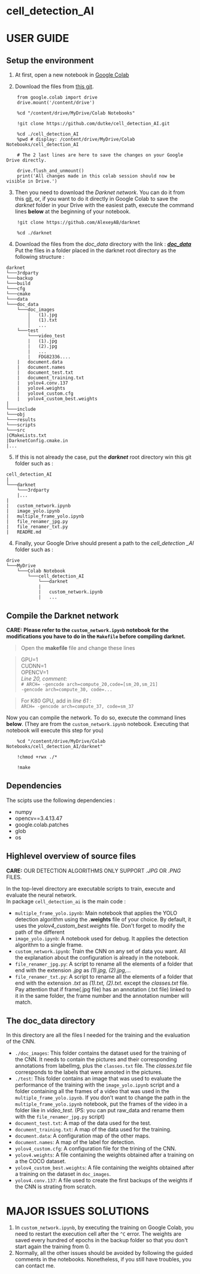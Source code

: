 # cell_detection_AI

# **USER GUIDE**
## Setup the environment
  
  
1. At first, open a new notebook in [Google Colab](https://colab.research.google.com/)

2. Download the files from [this git](https://github.com/dutke/cell_detection_AI.git).  
```
    from google.colab import drive
    drive.mount('/content/drive')

    %cd "/content/drive/MyDrive/Colab Notebooks"

    !git clone https://github.com/dutke/cell_detection_AI.git
    
    %cd ./cell_detection_AI
    %pwd # display: /content/drive/MyDrive/Colab Notebooks/cell_detection_AI
    
    # The 2 last lines are here to save the changes on your Google Drive directly.
    
    drive.flush_and_unmount()
    print('All changes made in this colab session should now be visible in Drive.')
```

3. Then you need to download the *Darknet network*. You can do it from this [git.](https://github.com/AlexeyAB/darknet) or,  if you want to do it directly in Google Colab to save the *darknet* folder in your Drive with the easiest path, execute the command lines **below** at the beginning of your notebook. 

```   
    !git clone https://github.com/AlexeyAB/darknet
    
    %cd ./darknet
```

4. Download the files from the *doc_data* directory with the link : [***doc_data***](https://drive.google.com/drive/folders/1CN0wtB8tAOkvwMoFn3bnV_cpa7my7MFb?usp=sharing) \
Put the files in a folder placed in the darknet root directory as the following structure :
```
darknet
└───3rdparty
└───backup  
└───build
└───cfg
└───cmake
└───data
└───doc_data
    └───doc_images
        │   (1).jpg
        │   (1).txt
        │   ...
    └───test
        └───video_test
        |   (1).jpg
        |   (2).jpg
        |   ...
        |   FDG82336....
    |   document.data
    |   document.names
    |   document_test.txt
    |   document_training.txt
    |   yolov4.conv.137
    |   yolov4.weights
    |   yolov4_custom.cfg
    |   yolov4_custom_best.weights
│   
└───include
└───obj
└───results
└───scripts
└───src
|CMakeLists.txt
|DarknetConfig.cmake.in
|...

```

5. If this is not already the case, put the ***darknet*** root directory win this git folder such as : 
```
cell_detection_AI
|
└───darknet
    └───3rdparty
    |...
|
|   custom_network.ipynb
|   image_yolo.ipynb
|   multiple_frame_yolo.ipynb
|   file_renamer_jpg.py
|   file_renamer_txt.py
|   README.md

```

4. Finally, your Google Drive should present a path to the *cell_detection _AI* folder such as :

```
drive
└───MyDrive
    └───Colab Notebook
        └───cell_detection_AI
            └───darknet
            |
            |   custom_network.ipynb
            |   ...

```

## Compile the Darknet network

**CARE: Please refer to the `custom_network.ipynb` notebook for the modifications you have to do in the `Makefile` before compiling darknet.**


> Open the **makefile** file and change these lines

> GPU=1 <br>
> CUDNN=1 <br>
> OPENCV=1 <br> 
> *Line 20, comment*: <br>
> `# ARCH= -gencode arch=compute_20,code=[sm_20,sm_21]` <br>
          `-gencode arch=compute_30, code=...` <br>

> For K80 GPU, add in *line 61* :<br>
> `ARCH= -gencode arch=compute_37, code=sm_37`



Now you can compile the network. To do so, execute the command lines **below**. (They are from the `custom_network.ipynb` notebook. Executing that notebook will execute this step for you) 

```   
    %cd "/content/drive/MyDrive/Colab Notebooks/cell_detection_AI/darknet"
    
    !chmod +rwx ./*
    
    !make
```

## Dependencies

The scipts use the following dependencies : 
- numpy 
- opencv==3.4.13.47
- google.colab.patches
- glob
- os

## Highlevel overview of source files

**CARE:** OUR DETECTION ALGORITHMS ONLY SUPPORT *.JPG* OR *.PNG* FILES.

In the top-level directory are executable scripts to train, execute and evaluate the neural network. \
In package `cell_detection_ai` is the main code : 

- `multiple_frame_yolo.ipynb`: Main notebook that applies the YOLO detection algorithm using the **.weights** file of your choice. By default, it uses the *yolov4_custom_best.weights* file. Don't forget to modify the path of the different 
- `image_yolo.ipynb`: A notebook used for debug. It applies the detection algorithm to a single frame. 
- `custom_network.ipynb`: Train the CNN on any set of data you want. All the explanation about the configuration is already in the notebook.
- `file_renamer_jpg.py`: A script to rename all the elements of a folder that end with the extension *.jpg* as *(1).jpg, (2).jpg,...*
- `file_renamer_txt.py`: A script to rename all the elements of a folder that end with the extension *.txt* as *(1).txt, (2).txt.* except the *classes.txt* file. Pay attention that if frame(.jpg file) has an annotation (.txt file) linked to it in the same folder, the frame number and the annotation number will match.


## The doc_data directory

In this directory are all the files I needed for the training and the evaluation of the CNN.

- `./doc_images`: This folder contains the dataset used for the training of the CNN. It needs to contain the pictures and their corresponding annotations from labelImg, plus the `classes.txt` file. The *classes.txt* file corresponds to the labels that were annoted in the pictures.
- `./test`: This folder contains an image that was used to evaluate the performance of the training with the `image_yolo.ipynb` script and a folder containing all the frames of a video that was used in the `multiple_frame_yolo.ipynb`. If you don't want to change the path in the `multiple_frame_yolo.ipynb` notebook, put the frames of the video in a folder like in *video_test*. (PS: you can put raw_data and rename them with the `file_renamer_jpg.py` script)
- `document_test.txt`: A map of the data used for the test.
- `document_training.txt`: A map of the data used for the training.
- `document.data`: A configuration map of the other maps.
- `document.names`: A map of the label for detection.
- `yolov4_custom.cfg`: A configuration file for the trining of the CNN.
- `yolov4.weights`: A file containing the weights obtained after a training on a the COCO dataset.
- `yolov4_custom_best.weights`: A file containing the weights obtained after a training on the dataset in `doc_images`.
- `yolov4.conv.137`: A file used to create the first backups of the weights if the CNN is strating from scratch. 



# **MAJOR ISSUES SOLUTIONS**

 1. In `custom_network.ipynb`, by executing the training on Google Colab, you need to restart the execution cell after the `^C` error. The weights are saved every hundred of epochs in the backup folder so that you don't start again the training from 0.
 2. Normally, all the other issues should be avoided by following the guided comments in the notebooks. Nonetheless, if you still have troubles, you can contact me.

